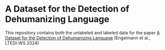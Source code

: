 # A Dataset for the Detection of Dehumanizing Language
This repository contains both the unlabeled and labeled data for the paper [A Dataset for the Detection of Dehumanizing Language](https://aclanthology.org/2024.ltedi-1.2) (Engelmann et al., LTEDI-WS 2024)